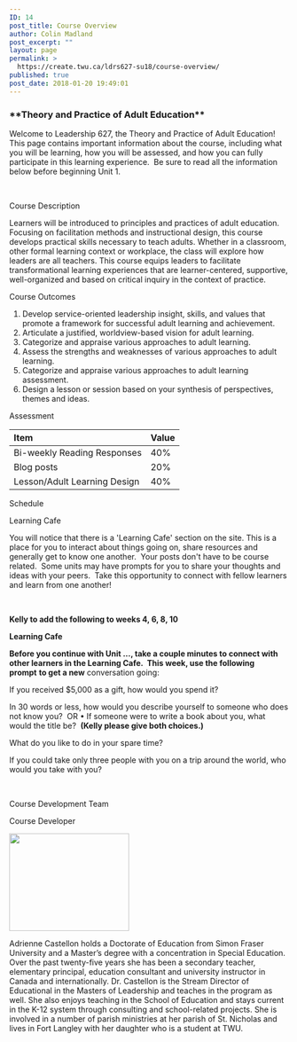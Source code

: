 ```yaml
---
ID: 14
post_title: Course Overview
author: Colin Madland
post_excerpt: ""
layout: page
permalink: >
  https://create.twu.ca/ldrs627-su18/course-overview/
published: true
post_date: 2018-01-20 19:49:01
---
```

<h3>**Theory and Practice of Adult Education**</h3>
Welcome to Leadership 627, the Theory and Practice of Adult Education!  This page contains important information about the course, including what you will be learning, how you will be assessed, and how you can fully participate in this learning experience.  Be sure to read all the information below before beginning Unit 1.

&nbsp;

Course Description

Learners will be introduced to principles and practices of adult education. Focusing on facilitation methods and instructional design, this course develops practical skills necessary to teach adults. Whether in a classroom, other formal learning context or workplace, the class will explore how leaders are all teachers. This course equips leaders to facilitate transformational learning experiences that are learner-centered, supportive, well-organized and based on critical inquiry in the context of practice.

Course Outcomes

1. Develop service-oriented leadership insight, skills, and values that promote a framework for successful adult learning and achievement.
2. Articulate a justified, worldview-based vision for adult learning.
3. Categorize and appraise various approaches to adult learning.
4. Assess the strengths and weaknesses of various approaches to adult learning.
5. Categorize and appraise various approaches to adult learning assessment.
6. Design a lesson or session based on your synthesis of perspectives, themes and ideas.

Assessment

|Item|Value|
|:---|:---|
|Bi-weekly Reading Responses |40%|
|Blog posts|20%|
| Lesson/Adult Learning Design | 40%|

Schedule

Learning Cafe

You will notice that there is a 'Learning Cafe' section on the site. This is a place for you to interact about things going on, share resources and generally get to know one another.  Your posts don't have to be course related.  Some units may have prompts for you to share your thoughts and ideas with your peers.  Take this opportunity to connect with fellow learners and learn from one another!

&nbsp;

<strong>Kelly to add the following to weeks 4, 6, 8, 10</strong>

<strong>Learning Cafe </strong>

<strong>Before you continue with Unit ..., take a couple minutes to connect with other learners in the Learning Cafe.  This week, use the following prompt</strong> <strong>to get a new</strong> conversation going:

If you received $5,000 as a gift, how would you spend it?

In 30 words or less, how would you describe yourself to someone who does not know you?  OR • If someone were to write a book about you, what would the title be?  <strong>(Kelly please give both choices.)</strong>

What do you like to do in your spare time?

If you could take only three people with you on a trip around the world, who would you take with you?

&nbsp;

Course Development Team

Course Developer

<img class="alignleft  wp-image-606" src="http://create.twu.ca/ldrs627-su18/files/2018/04/Adrienne-Castellon-headshot-2017-Copy-resized-headshot-300x244.jpg" alt="" width="216" height="176" />

Adrienne Castellon holds a Doctorate of Education from Simon Fraser University and a Master’s degree with a concentration in Special Education. Over the past twenty-five years she has been a secondary teacher, elementary principal, education consultant and university instructor in Canada and internationally. Dr. Castellon is the Stream Director of Educational in the Masters of Leadership and teaches in the program as well. She also enjoys teaching in the School of Education and stays current in the K-12 system through consulting and school-related projects. She is involved in a number of parish ministries at her parish of St. Nicholas and lives in Fort Langley with her daughter who is a student at TWU.